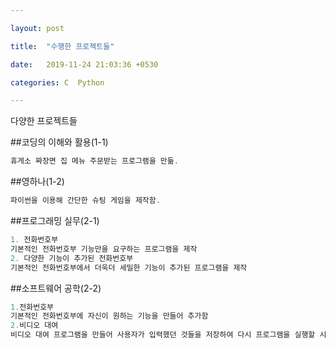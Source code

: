 ```yaml
---

layout: post

title:  "수행한 프로젝트들"

date:   2019-11-24 21:03:36 +0530

categories: C  Python

---
```

다양한 프로젝트들


##코딩의 이해와 활용(1-1)
```javascript
휴게소 짜장면 집 메뉴 주문받는 프로그램을 만듦.

```

##영하나(1-2)
```javascript
파이썬을 이용해 간단한 슈팅 게임을 제작함.

```
##프로그래밍 실무(2-1)
```javascript
1. 전화번호부
기본적인 전화번호부 기능만을 요구하는 프로그램을 제작
2. 다양한 기능이 추가된 전화번호부
기본적인 전화번호부에서 더욱더 세밀한 기능이 추가된 프로그램을 제작


```



##소프트웨어 공학(2-2)
  ```javascript
1.전화번호부
기본적인 전화번호부에 자신이 원하는 기능을 만들어 추가함
2.비디오 대여
비디오 대여 프로그램을 만들어 사용자가 입력했던 것들을 저장하여 다시 프로그램을 실행할 시 덮어쓰도록 함.

```





[jekyll-docs]: https://jekyllrb.com/docs/home

[jekyll-gh]:   https://github.com/jekyll/jekyll

[jekyll-talk]: https://talk.jekyllrb.com/

